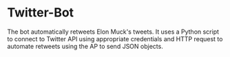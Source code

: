 # Twitter-Bot
The bot automatically retweets Elon Muck's tweets. It uses a Python script to connect to Twitter API using appropriate credentials and HTTP request to automate retweets using the AP to send JSON objects.
